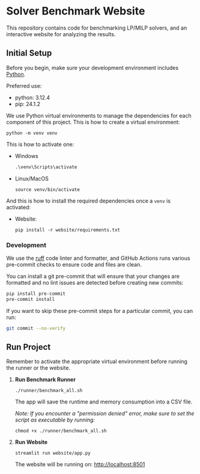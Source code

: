 # Solver Benchmark Website

This repository contains code for benchmarking LP/MILP solvers, and an interactive website for analyzing the results.

## Initial Setup

Before you begin, make sure your development environment includes [Python](https://www.python.org/).

Preferred use:
- python: 3.12.4
- pip: 24.1.2

We use Python virtual environments to manage the dependencies for each component of this project. This is how to create a virtual environment:
```shell
python -m venv venv
```
This is how to activate one:
- Windows
   ```cmd
   .\venv\Scripts\activate
   ```
- Linux/MacOS
   ```shell
   source venv/bin/activate
   ```
And this is how to install the required dependencies once a `venv` is activated:
- Website:
   ```shell
   pip install -r website/requirements.txt
   ```

### Development

We use the [ruff](https://docs.astral.sh/ruff) code linter and formatter, and GitHub Actions runs various pre-commit checks to ensure code and files are clean.

You can install a git pre-commit that will ensure that your changes are formatted
and no lint issues are detected before creating new commits:
```bash
pip install pre-commit
pre-commit install
```
If you want to skip these pre-commit steps for a particular commit, you can run:
```bash
git commit --no-verify
```

## Run Project

Remember to activate the appropriate virtual environment before running the runner or the website.

1. **Run Benchmark Runner**
   ```shell
   ./runner/benchmark_all.sh
   ```
   The app will save the runtime and memory consumption into a CSV file.

   *Note: If you encounter a "permission denied" error, make sure to set the script as executable by running:*
   ```shell
   chmod +x ./runner/benchmark_all.sh
   ```

1. **Run Website**
   ```shell
   streamlit run website/app.py
   ```
   The website will be running on: [http://localhost:8501](http://localhost:8501)
